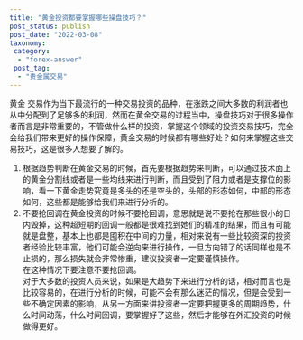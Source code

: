 ```yaml
---
title: "黄金投资都要掌握哪些操盘技巧？"
post_status: publish
post_date: "2022-03-08"
taxonomy:
 category: 
  - "forex-answer"
 post_tag: 
  - "贵金属交易"
---
```


黄金 交易作为当下最流行的一种交易投资的品种，在涨跌之间大多数的利润者也从中分配到了足够多的利润，然而在黄金交易的过程当中，操盘技巧对于很多操作者而言是非常重要的，不管做什么样的投资，掌握这个领域的投资交易技巧，完全会给我们带来更好的操作保障，黄金交易的时候都有哪些好处？如何来掌握这些交易技巧，这是很多人想要了解的。  
1. 根据趋势判断在黄金交易的时候，首先要根据趋势来判断，可以通过技术面上的黄金分割线或者是一些均线来进行判断，而且受到了阻力或者是支撑位的影响，看一下黄金走势究竟是多头的还是空头的，头部的形态如何，中部的形态如何，这些都是能够给我们来进行分析的。  
2. 不要抢回调在黄金投资的时候不要抢回调，意思就是说不要抢在那些很小的日内毁掉，这种超短期的回调一般都是很难找到她们的精准的结果，而且有可能就是盘整，基本上也都是囤积在中间的力量，相对来说有一些比较资深的投资者经验比较丰富，他们可能会逆向来进行操作，一旦方向错了的话同样也是不止损的，那么损失就会非常惨重，建议投资者一定要谨慎操作。  
在这种情况下要注意不要抢回调。  
对于大多数的投资人员来说，如果是大趋势下来进行分析的话，相对而言也是比较容易的，在进行分析的时候，可能不会有那么迷茫的情况，但是会受到一些不确定因素的影响，从另一方面来讲投资者一定要把握更多的周期趋势，什么时间动荡，什么时间回调，要掌握好了这些，然后才能够在外汇投资的时候做得更好。

